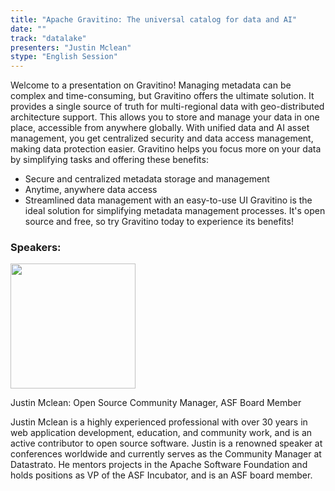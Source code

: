 ```yaml
---
title: "Apache Gravitino: The universal catalog for data and AI"
date: ""
track: "datalake"
presenters: "Justin Mclean"
stype: "English Session"
---
```


Welcome to a presentation on Gravitino! Managing metadata can be complex and time-consuming, but Gravitino offers the ultimate solution. It provides a single source of truth for multi-regional data with geo-distributed architecture support. This allows you to store and manage your data in one place, accessible from anywhere globally. With unified data and AI asset management, you get centralized security and data access management, making data protection easier. Gravitino helps you focus more on your data by simplifying tasks and offering these benefits:
- Secure and centralized metadata storage and management
- Anytime, anywhere data access
- Streamlined data management with an easy-to-use UI
Gravitino is the ideal solution for simplifying metadata management processes. It's open source and free, so try Gravitino today to experience its benefits!


### Speakers:


<img src="https://sessionize.com/image/f7f9-400o400o1-psgL8jgznDsATwZF9JLL66.jpg" width="200" /><br/>

Justin Mclean: Open Source Community Manager, ASF Board Member

Justin Mclean is a highly experienced professional with over 30 years in web application development, education, and community work, and is an active contributor to open source software. Justin is a renowned speaker at conferences worldwide and currently serves as the Community Manager at Datastrato. He mentors projects in the Apache Software Foundation and holds positions as VP of the ASF Incubator, and is an ASF board member.
